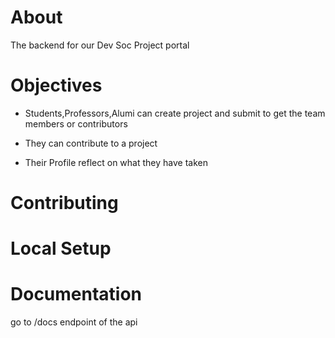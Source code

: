 # About
The backend for our Dev Soc Project portal

# Objectives
*  Students,Professors,Alumi can create project and submit to get the team members or contributors

*  They can contribute to a project

*  Their Profile reflect on what they have taken

# Contributing

# Local Setup

# Documentation
go to /docs endpoint of the api
